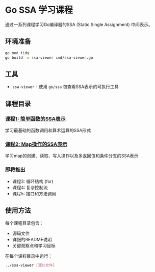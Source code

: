 # Go SSA 学习课程

通过一系列课程学习Go编译器的SSA (Static Single Assignment) 中间表示。

## 环境准备
```bash
go mod tidy
go build -o ssa-viewer cmd/ssa-viewer.go
```

## 工具
- `ssa-viewer` - 使用 `go/ssa` 包查看SSA表示的可执行工具

## 课程目录

### [课程1: 简单函数的SSA表示](lesson-01-simple-add/)
学习最基础的函数调用和算术运算的SSA形式

### [课程2: Map操作的SSA表示](lesson-02-map-operations/)
学习map的创建、读取、写入操作以及多返回值和条件分支的SSA表示

### 即将推出
- 课程3: 循环结构 (for)
- 课程4: 复杂控制流
- 课程5: 接口和方法调用

## 使用方法
每个课程目录包含：
- 源码文件
- 详细的README说明
- 关键观察点和学习目标

在每个课程目录中运行：
```bash
../ssa-viewer [源码文件]
```